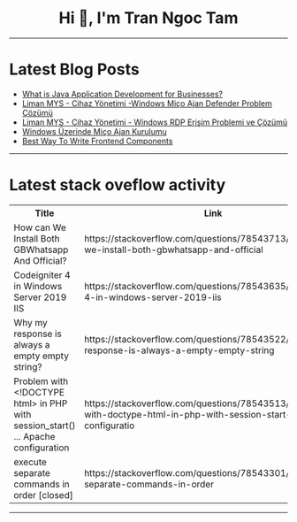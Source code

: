 <h1 align="center">Hi 👋, I'm Tran Ngoc Tam</h1>

---

# Latest Blog Posts 
<!-- BLOG-POST-LIST:START -->
- [What is Java Application Development for Businesses?](https://dev.to/justinsaran/what-is-java-application-development-for-businesses-1ej2)
- [Liman MYS - Cihaz Yönetimi -Windows Miço Ajan Defender Problem Çözümü](https://dev.to/aciklab/liman-mys-cihaz-yonetimi-windows-mico-ajan-defender-problem-cozumu-2ppn)
- [Liman MYS - Cihaz Yönetimi - Windows RDP Erişim Problemi ve Çözümü](https://dev.to/aciklab/liman-mys-cihaz-yonetimi-windows-rdp-erisim-problemi-ve-cozumu-1j9d)
- [Windows Üzerinde Miço Ajan Kurulumu](https://dev.to/aciklab/windows-uzerinde-mico-ajan-kurulumu-417c)
- [Best Way To Write Frontend Components](https://dev.to/sotergreco/best-way-to-write-frontend-components-4a2l)
<!-- BLOG-POST-LIST:END -->

---

# Latest stack oveflow activity
<table>
  <tr><th>Title</th><th>Link</th></tr>
  <!-- STACKOVERFLOW:START --><tr><td>How can We Install Both GBWhatsapp And Official?</td><td>https://stackoverflow.com/questions/78543713/how-can-we-install-both-gbwhatsapp-and-official</td></tr><tr><td>Codeigniter 4 in Windows Server 2019 IIS</td><td>https://stackoverflow.com/questions/78543635/codeigniter-4-in-windows-server-2019-iis</td></tr><tr><td>Why my response is always a empty empty string?</td><td>https://stackoverflow.com/questions/78543522/why-my-response-is-always-a-empty-empty-string</td></tr><tr><td>Problem with &lt;!DOCTYPE html&gt; in PHP with session_start&lpar;&rpar; ... Apache configuration</td><td>https://stackoverflow.com/questions/78543513/problem-with-doctype-html-in-php-with-session-start-apache-configuratio</td></tr><tr><td>execute separate commands in order [closed]</td><td>https://stackoverflow.com/questions/78543301/execute-separate-commands-in-order</td></tr><!-- STACKOVERFLOW:END -->
</table>

---


